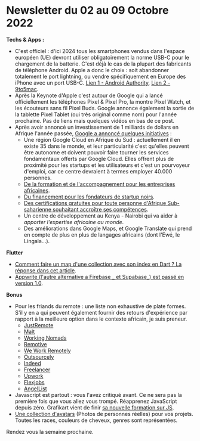 # Newsletter du 02 au 09 Octobre 2022

**Techs & Apps :**

- C'est officiel : d'ici 2024 tous les smartphones vendus dans l'espace européen (UE) devront utiliser obligatoirement la norme USB-C pour le chargement de la batterie. C'est déjà le cas de la plupart des fabricants de téléphone Android. Apple a donc le choix : soit abandonner totalement le port lightning, ou vendre spécifiquement en Europe des iPhone avec un port USB-C. [Lien 1 - Android Authority](https://www.androidauthority.com/eu-usb-c-mandatory-2024-3216175/), [Lien 2 - 9to5mac](https://9to5mac.com/2022/10/04/usb-c-iphone-3/).
- Après la Keynote d'Apple c'est autour de Google qui a lancé officiellement les téléphones Pixel & Pixel Pro, la montre Pixel Watch, et les écouteurs sans fil Pixel Buds. Google annonce également la sortie de la tablette Pixel Tablet (oui très original comme nom) pour l'année prochaine. Pas de liens mais quelques vidéos en bas de ce post.
- Après avoir annoncé un investissement de 1 milliards de dollars en Afrique l'année passée, [Google a annoncé quelques initiatives](https://blog.google/around-the-globe/google-africa/delivering-on-our-1b-commitment-in-africa/) :
  - Une région Google Cloud en Afrique du Sud : actuellement il en existe 35 dans le monde, et leur particularité c'est qu'elles peuvent être autonome et doivent pouvoir faire tourner les services fondamentaux offerts par Google Cloud. Elles offrent plus de proximité pour les startups et les utilisateurs et c'est un pourvoyeur d'emploi, car ce centre devraient à termes employer 40.000 personnes.
  - [De la formation et de l'accompagnement pour les entreprises africaines](https://events.withgoogle.com/google-hustle-academy/).
  - [Du financement pour les fondateurs de startup noirs](https://www.campus.co/africa/black-founders-fund/).
  - [Des certifications gratuites pour toute personne d'Afrique Sub-saharienne souhaitant accroître ses compétences](https://grow.google/intl/ssa/google-certificates).
  - Un centre de développement au Kenya - Nairobi qui va aider à _apporter l'expertise africaine au monde_.
  - Des améliorations dans Google Maps, et Google Translate qui prend en compte de plus en plus de langages africains (dont l'Ewé, le Lingala…).

**Flutter**

- [Comment faire un map d'une collection avec son index en Dart ? La réponse dans cet article](https://flutter.institute/mapping-an-array-by-index).
- [Appwrite (l'autre alternative a Firebase _ et Supabase_) est passé en version 1.0](https://github.com/appwrite/appwrite/releases/tag/1.0.0).

**Bonus**

- Pour les friands du remote : une liste non exhaustive de plate formes. S'il y en a qui peuvent également fournir des retours d'expérience par rapport à la meilleure option dans le contexte africain, je suis preneur.
  - [JustRemote](https://justremote.co/)
  - [Malt](https://www.malt.fr/c/freelances)
  - [Working Nomads](https://www.workingnomads.com/jobs)
  - [Remotive](https://remotive.com/)
  - [We Work Remotely](https://weworkremotely.com/)
  - [Outsourcely](https://www.outsourcely.com/)
  - [Indeed](https://www.indeed.com/)
  - [Freelancer](https://www.freelancer.com/)
  - [Upwork](https://www.upwork.com/)
  - [Flexjobs](https://www.flexjobs.com/)
  - [AngelList](https://angel.co/candidates/overview)
- Javascript est partout : vous l'avez critiqué avant. Ce ne sera pas la première fois que vous allez vous trompé. Réapprenez JavaScript depuis zéro. Grafikart vient de finir [sa nouvelle formation sur JS](https://grafikart.fr/formations/formation-javascript).
- [Une collection d'avatars](https://userstock.io/) (Photos de personnes réelles) pour vos projets. Toutes les races, couleurs de cheveux, genres sont représentées.

Rendez vous la semaine prochaine.
